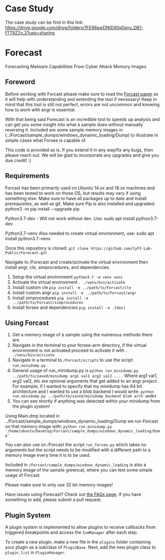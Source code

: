 # Case Study
The case study can be find in this link:
https://drive.google.com/drive/folders/1FE86awDNtDXIlqDayv_DB1-fTT9Z2y_3?usp=sharing

# Forecast
Forecasting Malware Capabilities From Cyber Attack Memory Images

## Foreword
Before working with Forcast please make sure to read the 
[Forcast paper](https://cyfi.ece.gatech.edu/publications/SEC_21.pdf) 
as it will help with understanding and extending the tool if necessary!
Keep in mind that this tool is still not perfect, errors are not uncommon and knowing how to work with angr is essential.

With that being said Forecast is an incredible tool to speeds up analysis and can get you some insight into what a sample does without manually reversing it. Included are some sample memory images in (../Forcast/sample_dumps/windows_dynamic_loading/Dump) to illustrate in simple cases what Forsee is capable of.

This code is provided as is. If you extend it in any way/fix any bugs, then please reach out. We will be glad to incorporate any upgrades and give you due credit! :)

## Requirements
Forcast has been primarily used on Ubuntu 14.xx and 18.xx machines and has been tested to work on those OS, but results may vary if using something else. Make sure to have all packages up to date and install prerequisites, as well as git. Make sure Pip is also installed and upgraded: python3 -m pip install --upgrade pip

Python3.7-dev - Will not work without dev. Use: sudo apt install python3.7-dev

Python3.7-venv Also needed to create virtual environment, use: sudo apt install python3.7-venv

Once this repository is cloned: `git clone https://github.com/CyFI-Lab-Public/Forecast.git`

Navigate to /Forecast and create/activate the virtual environment then install angr, cle, simprocedures, and dependencies.
1) Setup the virtual environment `python3.7 -m venv venv`
2) Activate the virtual environment `. ./venv/bin/activate`
3) Install custom cle `pip install -e ../path/to/Forcast/cle`
4) Install custom angr `pip install -e ../path/to/Forcast/angr`
5) Install simprocedures `pip install -e ../path/to/Forcast/simprocedures`
6) Install forsee and dependencies `pip install -e .[dev]`

## Using Forcast
1) Get a memory image of a sample using the numerous methods there are.
2) Navigate in the terminal to your forsee-arm directory, if the virtual environment is not activated proceed to activate it with 
`. ./venv/bin/activate`
3) Navigate in a terminal to `/Forcast/scripts` to use the script `run_minidump.py` .
4) General usage of run_minidump.py is `python run_minidump.py ../path/to/saved/minidump arg1 val1 arg2 val2 ....` Where arg1 val1, arg2 val2, etc are optional arguments that get added to an angr project. For example, if I wanted to specify that my minidump has 64 bit architecture and I wanted to use a blob backend I would write: `python run_minidump.py ../path/to/saved/minidump backend blob arch amd64`
5) You can see shortly if anything was detected within your minidump from the plugin system!

Using Main.dmp located in ../Forcast/sample_dumps/windows_dynamic_loading/Dump we run Forcast on that memory image with: 
`python run_minidump.py '/home/ubuntu/Desktop/Forcast/sample_dumps/windows_dynamic_loading/Dump'`

You can also use on /Forcast the script `run_forsee.py` which takes no arguments but the script needs to be modified with a different path to a memory image every time it is to be used.

Included in `/Forcast/sample_dumps/windows_dynamic_loading` is also a memory image of the sample greencat, where you can test some simple usage of Forcast.

Please make sure to only use 32 bit memory images!

Have issues using Forecast? Check out [the FAQs page](Forecast_Documentation/FAQs.md). If you have something to add, please submit a pull request.

## Plugin System
A plugin system is implemented to allow plugins to receive callbacks from triggered breakpoints and access the 
`SimManager` after each step.

To create a new plugin, make a new file in the `plugins` folder containing your plugin as a subclass of `PluginBase`. 
Next, add the new plugin class to `plugin_list` in `PluginManager`.


